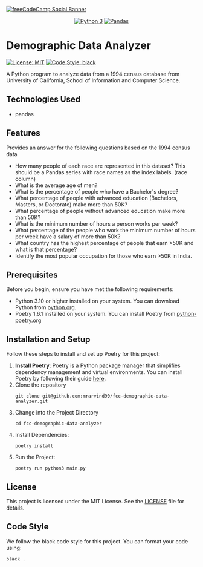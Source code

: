 [![freeCodeCamp Social Banner](https://s3.amazonaws.com/freecodecamp/wide-social-banner.png)](https://www.freecodecamp.org/)

<p style="text-align: center">
  <a href="https://www.python.org"><img src="https://img.shields.io/badge/python-3670A0?style=for-the-badge&logo=python&logoColor=ffdd54" alt="Python 3"/></a>
  <a href="https://pandas.pydata.org"><img src="https://img.shields.io/badge/pandas-%23150458.svg?style=for-the-badge&logo=pandas&logoColor=white" alt="Pandas"/></a>
</p>

# Demographic Data Analyzer
<a href="https://github.com/psf/black/blob/main/LICENSE"><img alt="License: MIT" src="https://black.readthedocs.io/en/stable/_static/license.svg" /></a>
<a href="https://github.com/psf/black"><img alt="Code Style: black" src="https://img.shields.io/badge/code%20style-black-000000.svg" /></a>

A Python program to analyze data from a 1994 census database from University of California, School of Information and Computer Science.

## Technologies Used
- pandas

## Features
Provides an answer for the following questions based on the 1994 census data
- How many people of each race are represented in this dataset? This should be a Pandas series with race names as the index labels. (race column)
- What is the average age of men?
- What is the percentage of people who have a Bachelor's degree?
- What percentage of people with advanced education (Bachelors, Masters, or Doctorate) make more than 50K?
- What percentage of people without advanced education make more than 50K?
- What is the minimum number of hours a person works per week?
- What percentage of the people who work the minimum number of hours per week have a salary of more than 50K?
- What country has the highest percentage of people that earn >50K and what is that percentage?
- Identify the most popular occupation for those who earn >50K in India.

## Prerequisites
Before you begin, ensure you have met the following requirements:

- Python 3.10 or higher installed on your system. You can download Python from [python.org](https://www.python.org/downloads/).
- Poetry 1.6.1 installed on your system. You can install Poetry from [python-poetry.org](https://python-poetry.org/docs/#installation)

## Installation and Setup
Follow these steps to install and set up Poetry for this project:

1. **Install Poetry**:
   Poetry is a Python package manager that simplifies dependency management and virtual environments. You can install Poetry by following their guide [here](https://python-poetry.org/docs/#installing-with-the-official-installer).
2. Clone the repository
   ```shell
   git clone git@github.com:mrarvind90/fcc-demographic-data-analyzer.git
   ```
3. Change into the Project Directory
   ```shell
   cd fcc-demographic-data-analyzer
   ```
4. Install Dependencies:
   ```shell
   poetry install
   ```
5. Run the Project:
   ```shell
   poetry run python3 main.py 
   ```

## License
This project is licensed under the MIT License. See the [LICENSE](LICENSE) file for details.

## Code Style
We follow the black code style for this project. You can format your code using:
```shell
black .
```
